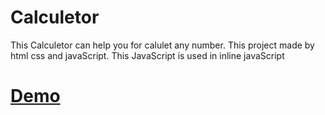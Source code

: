 # Calculetor
This Calculetor can help you for calulet any number. This project made by html css and javaScript. This JavaScript is used in inline javaScript </br>
# <a href="https://towkerjoy.github.io/Calculetor">Demo</a>
